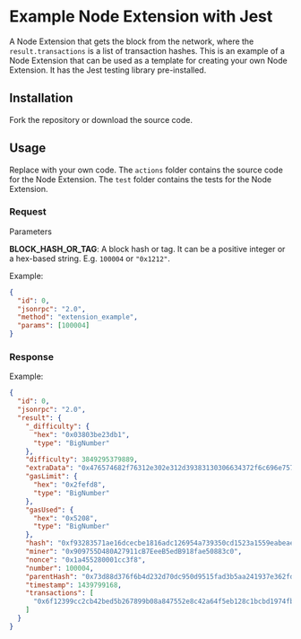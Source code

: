 # Example Node Extension with Jest

A Node Extension that gets the block from the network, where the `result.transactions` is a list of transaction hashes.
This is an example of a Node Extension that can be used as a template for creating your own Node Extension.
It has the Jest testing library pre-installed.

## Installation

Fork the repository or download the source code.

## Usage

Replace with your own code. The `actions` folder contains the source code for the Node Extension. The `test` folder contains the tests for the Node Extension.

### Request

Parameters

**BLOCK_HASH_OR_TAG**: A block hash or tag. It can be a positive integer or a hex-based string. E.g. `100004` or `"0x1212"`.

Example:

```json
{
  "id": 0,
  "jsonrpc": "2.0",
  "method": "extension_example",
  "params": [100004]
}
```

### Response

Example:

```json
{
  "id": 0,
  "jsonrpc": "2.0",
  "result": {
    "_difficulty": {
      "hex": "0x03803be23db1",
      "type": "BigNumber"
    },
    "difficulty": 3849295379889,
    "extraData": "0x476574682f76312e302e312d39383130306634372f6c696e75782f676f312e34",
    "gasLimit": {
      "hex": "0x2fefd8",
      "type": "BigNumber"
    },
    "gasUsed": {
      "hex": "0x5208",
      "type": "BigNumber"
    },
    "hash": "0xf93283571ae16dcecbe1816adc126954a739350cd1523a1559eabeae155fbb63",
    "miner": "0x909755D480A27911cB7EeeB5edB918fae50883c0",
    "nonce": "0x1a455280001cc3f8",
    "number": 100004,
    "parentHash": "0x73d88d376f6b4d232d70dc950d9515fad3b5aa241937e362fdbfd74d1c901781",
    "timestamp": 1439799168,
    "transactions": [
      "0x6f12399cc2cb42bed5b267899b08a847552e8c42a64f5eb128c1bcbd1974fb0c"
    ]
  }
}
```
